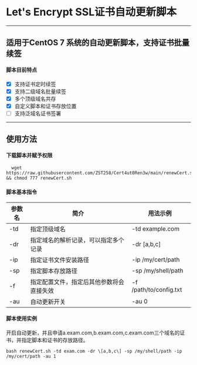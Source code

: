# Let's Encrypt SSL证书自动更新脚本
---
## 适用于CentOS 7 系统的自动更新脚本，支持证书批量续签
#### 脚本目前特点
- [x] 支持证书定时续签
- [x] 支持二级域名批量续签
- [x] 多个顶级域名共存
- [x] 自定义脚本和证书存放位置
- [ ] 支持泛域名证书签署
---
## 使用方法
#### 下载脚本并赋予权限
      wget https://raw.githubusercontent.com/ZST258/Cert4ut0Ren3w/main/renewCert.sh && chmod 777 renewCert.sh
#### 脚本基本指令
| 参数名 | 简介 | 用法示例 |
| --- | --- | --- |
| -td | 指定顶级域名 | -td example.com |
| -dr | 指定域名的解析记录，可以指定多个记录 | -dr \[a,b,c\] |
| -ip | 指定证书文件安装路径 | -ip /my/cert/path |
| -sp | 指定脚本存放路径 | -sp /my/shell/path |
| -f | 指定配置文件，指定后其他参数将会直接失效 | -f /path/to/config.txt |
| -au | 自动更新开关 | -au 0 |
#### 脚本使用实例
开启自动更新，并且申请a.exam.com,b.exam.com,c.exam.com三个域名的证书，并指定脚本和证书的存放路径。

    bash renewCert.sh -td exam.com -dr \[a,b,c\] -sp /my/shell/path -ip /my/cert/path -au 1
